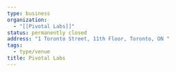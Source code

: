 ```yaml
---
type: business
organization:
  - "[[Pivotal Labs]]"
status: permanently closed
address: "1 Toronto Street, 11th Floor, Toronto, ON "
tags:
  - type/venue
title: Pivotal Labs
---
```

